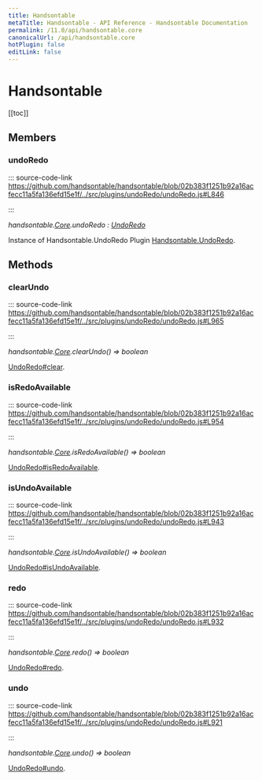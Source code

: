 ```yaml
---
title: Handsontable
metaTitle: Handsontable - API Reference - Handsontable Documentation
permalink: /11.0/api/handsontable.core
canonicalUrl: /api/handsontable.core
hotPlugin: false
editLink: false
---
```


# Handsontable

[[toc]]
## Members

### undoRedo
  
::: source-code-link https://github.com/handsontable/handsontable/blob/02b383f1251b92a16acfecc11a5fa136efd15e1f/../src/plugins/undoRedo/undoRedo.js#L846

:::

_handsontable.[Core](@/api/core.md).undoRedo : [UndoRedo](@/api/undoRedo.md)_

Instance of Handsontable.UndoRedo Plugin [Handsontable.UndoRedo](@/api/handsontable.UndoRedo.md).


## Methods

### clearUndo
  
::: source-code-link https://github.com/handsontable/handsontable/blob/02b383f1251b92a16acfecc11a5fa136efd15e1f/../src/plugins/undoRedo/undoRedo.js#L965

:::

_handsontable.[Core](@/api/core.md).clearUndo() ⇒ boolean_

[UndoRedo#clear](@/api/undoRedo.md#clear).



### isRedoAvailable
  
::: source-code-link https://github.com/handsontable/handsontable/blob/02b383f1251b92a16acfecc11a5fa136efd15e1f/../src/plugins/undoRedo/undoRedo.js#L954

:::

_handsontable.[Core](@/api/core.md).isRedoAvailable() ⇒ boolean_

[UndoRedo#isRedoAvailable](@/api/undoRedo.md#isredoavailable).



### isUndoAvailable
  
::: source-code-link https://github.com/handsontable/handsontable/blob/02b383f1251b92a16acfecc11a5fa136efd15e1f/../src/plugins/undoRedo/undoRedo.js#L943

:::

_handsontable.[Core](@/api/core.md).isUndoAvailable() ⇒ boolean_

[UndoRedo#isUndoAvailable](@/api/undoRedo.md#isundoavailable).



### redo
  
::: source-code-link https://github.com/handsontable/handsontable/blob/02b383f1251b92a16acfecc11a5fa136efd15e1f/../src/plugins/undoRedo/undoRedo.js#L932

:::

_handsontable.[Core](@/api/core.md).redo() ⇒ boolean_

[UndoRedo#redo](@/api/undoRedo.md#redo).



### undo
  
::: source-code-link https://github.com/handsontable/handsontable/blob/02b383f1251b92a16acfecc11a5fa136efd15e1f/../src/plugins/undoRedo/undoRedo.js#L921

:::

_handsontable.[Core](@/api/core.md).undo() ⇒ boolean_

[UndoRedo#undo](@/api/undoRedo.md#undo).


